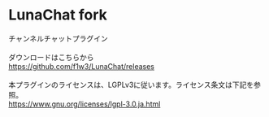 LunaChat fork
========

チャンネルチャットプラグイン<br />
<br />
ダウンロードはこちらから<br />
https://github.com/f1w3/LunaChat/releases<br />
<br />
本プラグインのライセンスは、LGPLv3に従います。ライセンス条文は下記を参照。<br />
https://www.gnu.org/licenses/lgpl-3.0.ja.html<br />
